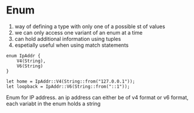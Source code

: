 # Enum

1. way of defining a type with only one of a possible st of values
2. we can only access one variant of an enum at a time
3. can hold additional information using tuples
4. espetially useful when using match statements

```
enum IpAddr {
    V4(String),
    V6(String)
}

let home = IpAddr::V4(String::from("127.0.0.1"));
let loopback = IpAddr::V6(String::from("::1"));
```

Enum for IP address. an ip address can either be of v4 format or v6 format, each variabt in the enum holds a string